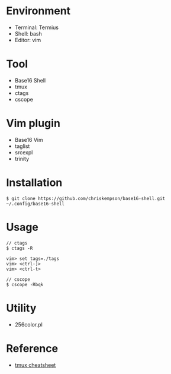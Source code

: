 # Environment
* Terminal: Termius
* Shell: bash
* Editor: vim

# Tool
* Base16 Shell
* tmux
* ctags
* cscope

# Vim plugin
* Base16 Vim
* taglist
* srcexpl
* trinity

# Installation
```
$ git clone https://github.com/chriskempson/base16-shell.git ~/.config/base16-shell
```

# Usage
```
// ctags
$ ctags -R

vim> set tags=./tags
vim> <ctrl-]>
vim> <ctrl-t>

// cscope
$ cscope -Rbqk
```

# Utility
* 256color.pl

# Reference
* [tmux cheatsheet](https://gist.github.com/MohamedAlaa/2961058)

